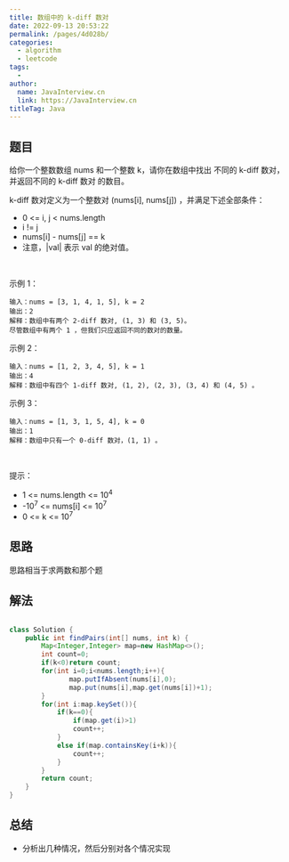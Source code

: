 ```yaml
---
title: 数组中的 k-diff 数对
date: 2022-09-13 20:53:22
permalink: /pages/4d028b/
categories:
  - algorithm
  - leetcode
tags:
  - 
author: 
  name: JavaInterview.cn
  link: https://JavaInterview.cn
titleTag: Java
---
```



## 题目

给你一个整数数组 nums 和一个整数 k，请你在数组中找出 不同的 k-diff 数对，并返回不同的 k-diff 数对 的数目。

k-diff 数对定义为一个整数对 (nums[i], nums[j]) ，并满足下述全部条件：

- 0 <= i, j < nums.length
- i != j
- nums[i] - nums[j] == k
- 注意，|val| 表示 val 的绝对值。

 

示例 1：

    输入：nums = [3, 1, 4, 1, 5], k = 2
    输出：2
    解释：数组中有两个 2-diff 数对, (1, 3) 和 (3, 5)。
    尽管数组中有两个 1 ，但我们只应返回不同的数对的数量。
示例 2：

    输入：nums = [1, 2, 3, 4, 5], k = 1
    输出：4
    解释：数组中有四个 1-diff 数对, (1, 2), (2, 3), (3, 4) 和 (4, 5) 。
示例 3：

    输入：nums = [1, 3, 1, 5, 4], k = 0
    输出：1
    解释：数组中只有一个 0-diff 数对，(1, 1) 。
 

提示：

- 1 <= nums.length <= 10<sup>4</sup>
- -10<sup>7</sup> <= nums[i] <= 10<sup>7</sup>
- 0 <= k <= 10<sup>7</sup>

## 思路

思路相当于求两数和那个题

## 解法
```java

class Solution {
    public int findPairs(int[] nums, int k) {
        Map<Integer,Integer> map=new HashMap<>();
        int count=0;
        if(k<0)return count;
        for(int i=0;i<nums.length;i++){
               map.putIfAbsent(nums[i],0);
               map.put(nums[i],map.get(nums[i])+1);
        }
        for(int i:map.keySet()){
            if(k==0){
                if(map.get(i)>1)
                count++;
            }
            else if(map.containsKey(i+k)){
                count++;
            }
        }
        return count;
    }
}
```

## 总结

- 分析出几种情况，然后分别对各个情况实现 

